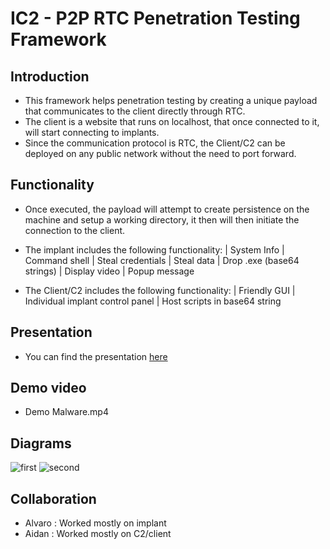 # IC2 - P2P RTC Penetration Testing Framework

## Introduction
 - This framework helps penetration testing by creating a unique payload that communicates to the client directly through RTC.
 - The client is a website that runs on localhost, that once connected to it, will start connecting to implants.
 - Since the communication protocol is RTC, the Client/C2 can be deployed on any public network without the need to port forward.

## Functionality
 - Once executed, the payload will attempt to create persistence on the machine and setup a working directory, it then will then initiate the connection to the client.

 - The implant includes the following functionality:
    | System Info
    | Command shell
    | Steal credentials
    | Steal data
    | Drop .exe (base64 strings)
    | Display video
    | Popup message

- The Client/C2 includes the following functionality:
    | Friendly GUI 
    | Individual implant control panel
    | Host scripts in base64 string




## Presentation
 - You can find the presentation [here](https://docs.google.com/presentation/d/172e0TQYKG9e2lxGtp5YXmFnBki4YkVWDc0HZuaKSB7s/edit#slide=id.p)
## Demo video
 - Demo Malware.mp4
## Diagrams
![first](https://user-images.githubusercontent.com/44831139/145478465-a4a7976a-c445-465e-b2aa-34952987cb03.jpg)
![second](https://user-images.githubusercontent.com/44831139/145478485-77f89ad6-b8a0-4456-93b4-dd6f7525e5ff.jpg)
## Collaboration
 - Alvaro : Worked mostly on implant
 - Aidan : Worked mostly on C2/client

